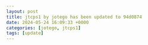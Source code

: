```yaml
---
layout: post
title: jtcps1 by jotego has been updated to 94d0874
date: 2024-05-24 16:09:33 +0000
categories: [jotego, jtcps1]
tags: [update]
---
```


